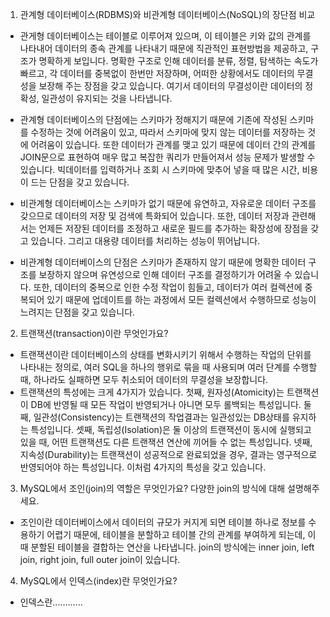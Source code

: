 1. 관계형 데이터베이스(RDBMS)와 비관계형 데이터베이스(NoSQL)의 장단점 비교

- 관게형 데이터베이스는 테이블로 이루어져 있으며, 이 테이블은 키와 값의 관계를 나타내어 데이터의 종속 관계를 나타내기 때문에 직관적인 표현방법을 제공하고, 구조가 명확하게 보입니다. 명확한 구조로 인해 데이터를 분류, 정렬, 탐색하는 속도가 빠르고, 각 데이터를 중복없이 한번만 저장하며, 어떠한 상황에서도 데이터의 무결성을 보장해 주는 장점을 갖고 있습니다. 여기서 데이터의 무결성이란 데이터의 정확성, 일관성이 유지되는 것을 나타냅니다.
- 관계형 데이터베이스의 단점에는 스키마가 정해지기 때문에 기존에 작성된 스키마를 수정하는 것에 어려움이 있고, 따라서 스키마에 맞지 않는 데이터를 저장하는 것에 어려움이 있습니다. 또한 데이터가 관계를 맺고 있기 때문에 데이터 간의 관계를 JOIN문으로 표현하여 매우 많고 복잡한 쿼리가 만들어져서 성능 문제가 발생할 수 있습니다. 빅데이터를 입력하거나 조회 시 스키마에 맞추어 넣을 때 많은 시간, 비용이 드는 단점을 갖고 있습니다.

- 비관계형 데이터베이스는 스키마가 없기 때문에 유연하고, 자유로운 데이터 구조를 갖으므로 데이터의 저장 및 검색에 특화되어 있습니다. 또한, 데이터 저장과 관련해서는 언제든 저장된 데이터를 조정하고 새로운 필드를 추가하는 확장성에 장점을 갖고 있습니다. 그리고 대용량 데이터를 처리하는 성능이 뛰어납니다.
- 비관계형 데이터베이스의 단점은 스키마가 존재하지 않기 때문에 명확한 데이터 구조를 보장하지 않으며 유연성으로 인해 데이터 구조를 결정하기가 어려울 수 있습니다. 또한, 데이터의 중복으로 인한 수정 작업이 힘들고, 데이터가 여러 컬렉션에 중복되어 있기 때문에 업데이트를 하는 과정에서 모든 컬렉션에서 수행하므로 성능이 느려지는 단점을 갖고 있습니다.

2. 트랜잭션(transaction)이란 무엇인가요?

- 트랜잭션이란 데이터베이스의 상태를 변화시키기 위해서 수행하는 작업의 단위를 나타내는 정의로, 여러 SQL을 하나의 행위로 묶을 때 사용되며 여러 단계를 수행할 때, 하나라도 실패하면 모두 취소되어 데이터의 무결성을 보장합니다. 
- 트랜잭션의 특성에는 크게 4가지가 있습니다. 첫째, 원자성(Atomicity)는 트랜잭션이 DB에 반영될 때 모든 작업이 반영되거나 아니면 모두 롤백되는 특성입니다. 둘째, 일관성(Consistency)는 트랜잭션의 작업결과는 일관성있는 DB상태를 유지하는 특성입니다. 셋째, 독립성(Isolation)은 둘 이상의 트랜잭션이 동시에 실행되고 있을 때, 어떤 트랜잭션도 다른 트랜잭션 연산에 끼어들 수 없는 특성입니다. 넷째, 지속성(Durability)는 트랜잭션이 성공적으로 완료되었을 경우, 결과는 영구적으로 반영되어야 하는 특성입니다. 이처럼 4가지의 특성을 갖고 있습니다.

3. MySQL에서 조인(join)의 역할은 무엇인가요? 다양한 join의 방식에 대해 설명해주세요.

- 조인이란 데이터베이스에서 데이터의 규모가 커지게 되면 테이블 하나로 정보를 수용하기 어렵기 때문에, 테이블을 분할하고 테이블 간의 관계를 부여하게 되는데, 이때 분할된 테이블을 결합하는 연산을 나타냅니다. join의 방식에는 inner join, left join, right join, full outer join이 있습니다.

4. MySQL에서 인덱스(index)란 무엇인가요?

- 인덱스란............
